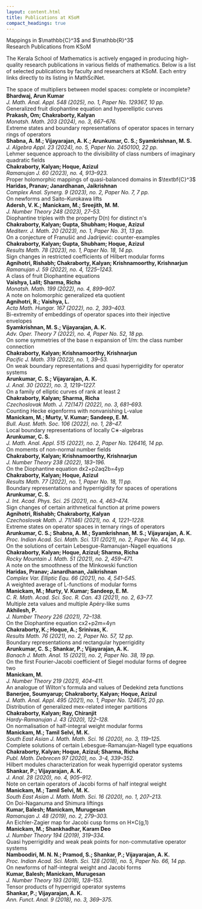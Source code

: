 ```yaml
---
layout: content.html
title: Publications at KSoM
compact_headings: true
---
```


<div class="main-full-width" id="main-content-start">

<div class="accordion-header">Mappings in $\mathbb{C}^3$ and $\mathbb{R}^3$</div>

<section class="static-section" id="publications-intro">
  <div class="accordion-header">Research Publications from KSoM</div>
  <div class="accordion-content static-content">
    <p>The Kerala School of Mathematics is actively engaged in producing high-quality research publications in various fields of mathematics. Below is a list of selected publications by faculty and researchers at KSoM. Each entry links directly to its listing in MathSciNet.</p>
  </div>
</section>

<section class="accordion-item default-bg" data-direct-link="true" data-learn-more-url="https://mathscinet.ams.org/mathscinet/article?mr=4864900">
  <div class="accordion-header">The space of multipliers between model spaces: complete or incomplete?</div>
  <div class="accordion-snippet">
    <strong>Bhardwaj, Arun Kumar</strong><br/>
    <em>J. Math. Anal. Appl. 548 (2025), no. 1, Paper No. 129367, 10 pp.</em>
  </div>
</section>

<section class="accordion-item alt-bg" data-direct-link="true" data-learn-more-url="https://mathscinet.ams.org/mathscinet/article?mr=4704787">
  <div class="accordion-header">Generalized fruit diophantine equation and hyperelliptic curves</div>
  <div class="accordion-snippet">
    <strong>Prakash, Om; Chakraborty, Kalyan</strong><br/>
    <em>Monatsh. Math. 203 (2024), no. 3, 667–676.</em>
  </div>
</section>

<section class="accordion-item default-bg" data-direct-link="true" data-learn-more-url="https://mathscinet.ams.org/mathscinet/article?mr=4692620">
  <div class="accordion-header">Extreme states and boundary representations of operator spaces in ternary rings of operators</div>
  <div class="accordion-snippet">
    <strong>Shabna, A. M.; Vijayarajan, A. K.; Arunkumar, C. S.; Syamkrishnan, M. S.</strong><br/>
    <em>J. Algebra Appl. 23 (2024), no. 5, Paper No. 2450100, 22 pp.</em>
  </div>
</section>

<section class="accordion-item alt-bg" data-direct-link="true" data-learn-more-url="https://mathscinet.ams.org/mathscinet/article?mr=4565132">
  <div class="accordion-header">Lehmer sequence approach to the divisibility of class numbers of imaginary quadratic fields</div>
  <div class="accordion-snippet">
    <strong>Chakraborty, Kalyan; Hoque, Azizul</strong><br/>
    <em>Ramanujan J. 60 (2023), no. 4, 913–923.</em>
  </div>
</section>

<section class="accordion-item default-bg" data-direct-link="true" data-learn-more-url="https://mathscinet.ams.org/mathscinet/article?mr=4558996">
  <div class="accordion-header">Proper holomorphic mappings of quasi-balanced domains in $\textbf{C}^3$</div>
  <div class="accordion-snippet">
    <strong>Haridas, Pranav; Janardhanan, Jaikrishnan</strong><br/>
    <em>Complex Anal. Synerg. 9 (2023), no. 2, Paper No. 7, 7 pp.</em>
  </div>
</section>

<section class="accordion-item alt-bg" data-direct-link="true" data-learn-more-url="https://mathscinet.ams.org/mathscinet/article?mr=4556156">
  <div class="accordion-header">On newforms and Saito-Kurokawa lifts</div>
  <div class="accordion-snippet">
    <strong>Adersh, V. K.; Manickam, M.; Sreejith, M. M.</strong><br/>
    <em>J. Number Theory 248 (2023), 27–53.</em>
  </div>
</section>

<section class="accordion-item default-bg" data-direct-link="true" data-learn-more-url="https://mathscinet.ams.org/mathscinet/article?mr=4520283">
  <div class="accordion-header">Diophantine triples with the property D(n) for distinct n's</div>
  <div class="accordion-snippet">
    <strong>Chakraborty, Kalyan; Gupta, Shubham; Hoque, Azizul</strong><br/>
    <em>Mediterr. J. Math. 20 (2023), no. 1, Paper No. 31, 13 pp.</em>
  </div>
</section>

<section class="accordion-item alt-bg" data-direct-link="true" data-learn-more-url="https://mathscinet.ams.org/mathscinet/article?mr=4512671">
  <div class="accordion-header">On a conjecture of Franušić and Jadrijević: counter-examples</div>
  <div class="accordion-snippet">
    <strong>Chakraborty, Kalyan; Gupta, Shubham; Hoque, Azizul</strong><br/>
    <em>Results Math. 78 (2023), no. 1, Paper No. 18, 14 pp.</em>
  </div>
</section>

<section class="accordion-item default-bg" data-direct-link="true" data-learn-more-url="https://mathscinet.ams.org/mathscinet/article?mr=4507208">
  <div class="accordion-header">Sign changes in restricted coefficients of Hilbert modular forms</div>
  <div class="accordion-snippet">
    <strong>Agnihotri, Rishabh; Chakraborty, Kalyan; Krishnamoorthy, Krishnarjun</strong><br/>
    <em>Ramanujan J. 59 (2022), no. 4, 1225–1243.</em>
  </div>
</section>

<section class="accordion-item alt-bg" data-direct-link="true" data-learn-more-url="https://mathscinet.ams.org/mathscinet/article?mr=4497174">
  <div class="accordion-header">A class of fruit Diophantine equations</div>
  <div class="accordion-snippet">
    <strong>Vaishya, Lalit; Sharma, Richa</strong><br/>
    <em>Monatsh. Math. 199 (2022), no. 4, 899–907.</em>
  </div>
</section>

<section class="accordion-item default-bg" data-direct-link="true" data-learn-more-url="https://mathscinet.ams.org/mathscinet/article?mr=4487617">
  <div class="accordion-header">A note on holomorphic generalized eta quotient</div>
  <div class="accordion-snippet">
    <strong>Agnihotri, R.; Vaishya, L.</strong><br/>
    <em>Acta Math. Hungar. 167 (2022), no. 2, 393–403.</em>
  </div>
</section>

<section class="accordion-item alt-bg" data-direct-link="true" data-learn-more-url="https://mathscinet.ams.org/mathscinet/article?mr=4476931">
  <div class="accordion-header">Bi-extremity of embeddings of operator spaces into their injective envelopes</div>
  <div class="accordion-snippet">
    <strong>Syamkrishnan, M. S.; Vijayarajan, A. K.</strong><br/>
    <em>Adv. Oper. Theory 7 (2022), no. 4, Paper No. 52, 18 pp.</em>
  </div>
</section>

<section class="accordion-item default-bg" data-direct-link="true" data-learn-more-url="https://mathscinet.ams.org/mathscinet/article?mr=4475673">
  <div class="accordion-header">On some symmetries of the base n expansion of 1/m: the class number connection</div>
  <div class="accordion-snippet">
    <strong>Chakraborty, Kalyan; Krishnamoorthy, Krishnarjun</strong><br/>
    <em>Pacific J. Math. 319 (2022), no. 1, 39–53.</em>
  </div>
</section>

<section class="accordion-item alt-bg" data-direct-link="true" data-learn-more-url="https://mathscinet.ams.org/mathscinet/article?mr=4467987">
  <div class="accordion-header">On weak boundary representations and quasi hyperrigidity for operator systems</div>
  <div class="accordion-snippet">
    <strong>Arunkumar, C. S.; Vijayarajan, A. K.</strong><br/>
    <em>J. Anal. 30 (2022), no. 3, 1219–1227.</em>
  </div>
</section>

<section class="accordion-item default-bg" data-direct-link="true" data-learn-more-url="https://mathscinet.ams.org/mathscinet/article?mr=4467935">
  <div class="accordion-header">On a family of elliptic curves of rank at least 2</div>
  <div class="accordion-snippet">
    <strong>Chakraborty, Kalyan; Sharma, Richa</strong><br/>
    <em>Czechoslovak Math. J. 72(147) (2022), no. 3, 681–693.</em>
  </div>
</section>

<section class="accordion-item alt-bg" data-direct-link="true" data-learn-more-url="https://mathscinet.ams.org/mathscinet/article?mr=4448940">
  <div class="accordion-header">Counting Hecke eigenforms with nonvanishing L-value</div>
  <div class="accordion-snippet">
    <strong>Manickam, M.; Murty, V. Kumar; Sandeep, E. M.</strong><br/>
    <em>Bull. Aust. Math. Soc. 106 (2022), no. 1, 28–47.</em>
  </div>
</section>

<section class="accordion-item default-bg" data-direct-link="true" data-learn-more-url="https://mathscinet.ams.org/mathscinet/article?mr=4441454">
  <div class="accordion-header">Local boundary representations of locally C∗-algebras</div>
  <div class="accordion-snippet">
    <strong>Arunkumar, C. S.</strong><br/>
    <em>J. Math. Anal. Appl. 515 (2022), no. 2, Paper No. 126416, 14 pp.</em>
  </div>
</section>

<section class="accordion-item alt-bg" data-direct-link="true" data-learn-more-url="https://mathscinet.ams.org/mathscinet/article?mr=4430097">
  <div class="accordion-header">On moments of non-normal number fields</div>
  <div class="accordion-snippet">
    <strong>Chakraborty, Kalyan; Krishnamoorthy, Krishnarjun</strong><br/>
    <em>J. Number Theory 238 (2022), 183–196.</em>
  </div>
</section>

<section class="accordion-item default-bg" data-direct-link="true" data-learn-more-url="https://mathscinet.ams.org/mathscinet/article?mr=4344843">
  <div class="accordion-header">On the Diophantine equation dx2+p2aq2b=4yp</div>
  <div class="accordion-snippet">
    <strong>Chakraborty, Kalyan; Hoque, Azizul</strong><br/>
    <em>Results Math. 77 (2022), no. 1, Paper No. 18, 11 pp.</em>
  </div>
</section>

<section class="accordion-item alt-bg" data-direct-link="true" data-learn-more-url="https://mathscinet.ams.org/mathscinet/article?mr=4363224">
  <div class="accordion-header">Boundary representations and hyperrigidity for spaces of operations</div>
  <div class="accordion-snippet">
    <strong>Arunkumar, C. S.</strong><br/>
    <em>J. Int. Acad. Phys. Sci. 25 (2021), no. 4, 463–474.</em>
  </div>
</section>

<section class="accordion-item default-bg" data-direct-link="true" data-learn-more-url="https://mathscinet.ams.org/mathscinet/article?mr=4339124">
  <div class="accordion-header">Sign changes of certain arithmetical function at prime powers</div>
  <div class="accordion-snippet">
    <strong>Agnihotri, Rishabh; Chakraborty, Kalyan</strong><br/>
    <em>Czechoslovak Math. J. 71(146) (2021), no. 4, 1221–1228.</em>
  </div>
</section>

<section class="accordion-item alt-bg" data-direct-link="true" data-learn-more-url="https://mathscinet.ams.org/mathscinet/article?mr=4338047">
  <div class="accordion-header">Extreme states on operator spaces in ternary rings of operators</div>
  <div class="accordion-snippet">
    <strong>Arunkumar, C. S.; Shabna, A. M.; Syamkrishnan, M. S.; Vijayarajan, A. K.</strong><br/>
    <em>Proc. Indian Acad. Sci. Math. Sci. 131 (2021), no. 2, Paper No. 44, 14 pp.</em>
  </div>
</section>

<section class="accordion-item default-bg" data-direct-link="true" data-learn-more-url="https://mathscinet.ams.org/mathscinet/article?mr=4278721">
  <div class="accordion-header">On the solutions of certain Lebesgue-Ramanujan-Nagell equations</div>
  <div class="accordion-snippet">
    <strong>Chakraborty, Kalyan; Hoque, Azizul; Sharma, Richa</strong><br/>
    <em>Rocky Mountain J. Math. 51 (2021), no. 2, 459–471.</em>
  </div>
</section>

<section class="accordion-item alt-bg" data-direct-link="true" data-learn-more-url="https://mathscinet.ams.org/mathscinet/article?mr=4224759">
  <div class="accordion-header">A note on the smoothness of the Minkowski function</div>
  <div class="accordion-snippet">
    <strong>Haridas, Pranav; Janardhanan, Jaikrishnan</strong><br/>
    <em>Complex Var. Elliptic Equ. 66 (2021), no. 4, 541–545.</em>
  </div>
</section>

<section class="accordion-item default-bg" data-direct-link="true" data-learn-more-url="https://mathscinet.ams.org/mathscinet/article?mr=4259511">
  <div class="accordion-header">A weighted average of L-functions of modular forms</div>
  <div class="accordion-snippet">
    <strong>Manickam, M.; Murty, V. Kumar; Sandeep, E. M.</strong><br/>
    <em>C. R. Math. Acad. Sci. Soc. R. Can. 43 (2021), no. 2, 63–77.</em>
  </div>
</section>

<section class="accordion-item alt-bg" data-direct-link="true" data-learn-more-url="https://mathscinet.ams.org/mathscinet/article?mr=4239717">
  <div class="accordion-header">Multiple zeta values and multiple Apéry-like sums</div>
  <div class="accordion-snippet">
    <strong>Akhilesh, P.</strong><br/>
    <em>J. Number Theory 226 (2021), 72–138.</em>
  </div>
</section>

<section class="accordion-item default-bg" data-direct-link="true" data-learn-more-url="https://mathscinet.ams.org/mathscinet/article?mr=4228926">
  <div class="accordion-header">On the Diophantine equation cx2+p2m=4yn</div>
  <div class="accordion-snippet">
    <strong>Chakraborty, K.; Hoque, A.; Srinivas, K.</strong><br/>
    <em>Results Math. 76 (2021), no. 2, Paper No. 57, 12 pp.</em>
  </div>
</section>

<section class="accordion-item alt-bg" data-direct-link="true" data-learn-more-url="https://mathscinet.ams.org/mathscinet/article?mr=4227156">
  <div class="accordion-header">Boundary representations and rectangular hyperrigidity</div>
  <div class="accordion-snippet">
    <strong>Arunkumar, C. S.; Shankar, P.; Vijayarajan, A. K.</strong><br/>
    <em>Banach J. Math. Anal. 15 (2021), no. 2, Paper No. 38, 19 pp.</em>
  </div>
</section>

<section class="accordion-item default-bg" data-direct-link="true" data-learn-more-url="https://mathscinet.ams.org/mathscinet/article?mr=4177527">
  <div class="accordion-header">On the first Fourier-Jacobi coefficient of Siegel modular forms of degree two</div>
  <div class="accordion-snippet">
    <strong>Manickam, M.</strong><br/>
    <em>J. Number Theory 219 (2021), 404–411.</em>
  </div>
</section>

<section class="accordion-item alt-bg" data-direct-link="true" data-learn-more-url="https://mathscinet.ams.org/mathscinet/article?mr=4172840">
  <div class="accordion-header">An analogue of Wilton's formula and values of Dedekind zeta functions</div>
  <div class="accordion-snippet">
    <strong>Banerjee, Soumyarup; Chakraborty, Kalyan; Hoque, Azizul</strong><br/>
    <em>J. Math. Anal. Appl. 495 (2021), no. 1, Paper No. 124675, 20 pp.</em>
  </div>
</section>

<section class="accordion-item default-bg" data-direct-link="true" data-learn-more-url="https://mathscinet.ams.org/mathscinet/article?mr=4298491">
  <div class="accordion-header">Distribution of generalized mex-related integer partitions</div>
  <div class="accordion-snippet">
    <strong>Chakraborty, Kalyan; Ray, Chiranjit</strong><br/>
    <em>Hardy-Ramanujan J. 43 (2020), 122–128.</em>
  </div>
</section>

<section class="accordion-item alt-bg" data-direct-link="true" data-learn-more-url="https://mathscinet.ams.org/mathscinet/article?mr=4199699">
  <div class="accordion-header">On normalisation of half-integral weight modular forms</div>
  <div class="accordion-snippet">
    <strong>Manickam, M.; Tamil Selvi, M. K.</strong><br/>
    <em>South East Asian J. Math. Math. Sci. 16 (2020), no. 3, 119–125.</em>
  </div>
</section>

<section class="accordion-item default-bg" data-direct-link="true" data-learn-more-url="https://mathscinet.ams.org/mathscinet/article?mr=4194065">
  <div class="accordion-header">Complete solutions of certain Lebesgue-Ramanujan-Nagell type equations</div>
  <div class="accordion-snippet">
    <strong>Chakraborty, Kalyan; Hoque, Azizul; Sharma, Richa</strong><br/>
    <em>Publ. Math. Debrecen 97 (2020), no. 3-4, 339–352.</em>
  </div>
</section>

<section class="accordion-item alt-bg" data-direct-link="true" data-learn-more-url="https://mathscinet.ams.org/mathscinet/article?mr=4181904">
  <div class="accordion-header">Hilbert modules characterization for weak hyperrigid operator systems</div>
  <div class="accordion-snippet">
    <strong>Shankar, P.; Vijayarajan, A. K.</strong><br/>
    <em>J. Anal. 28 (2020), no. 4, 905–912.</em>
  </div>
</section>

<section class="accordion-item default-bg" data-direct-link="true" data-learn-more-url="https://mathscinet.ams.org/mathscinet/article?mr=4146238">
  <div class="accordion-header">Note on certain operators of Jacobi forms of half integral weight</div>
  <div class="accordion-snippet">
    <strong>Manickam, M.; Tamil Selvi, M. K.</strong><br/>
    <em>South East Asian J. Math. Math. Sci. 16 (2020), no. 1, 207–213.</em>
  </div>
</section>

<section class="accordion-item alt-bg" data-direct-link="true" data-learn-more-url="https://mathscinet.ams.org/mathscinet/article?mr=3911789">
  <div class="accordion-header">On Doi-Naganuma and Shimura liftings</div>
  <div class="accordion-snippet">
    <strong>Kumar, Balesh; Manickam, Murugesan</strong><br/>
    <em>Ramanujan J. 48 (2019), no. 2, 279–303.</em>
  </div>
</section>

<section class="accordion-item default-bg" data-direct-link="true" data-learn-more-url="https://mathscinet.ams.org/mathscinet/article?mr=3860478">
  <div class="accordion-header">An Eichler-Zagier map for Jacobi cusp forms on H×C(g,1)</div>
  <div class="accordion-snippet">
    <strong>Manickam, M.; Shankhadhar, Karam Deo</strong><br/>
    <em>J. Number Theory 194 (2019), 319–334.</em>
  </div>
</section>

<section class="accordion-item default-bg" data-direct-link="true" data-learn-more-url="https://mathscinet.ams.org/mathscinet/article?mr=3869539">
  <div class="accordion-header">Quasi hyperrigidity and weak peak points for non-commutative operator systems</div>
  <div class="accordion-snippet">
    <strong>Namboodiri, M. N. N.; Pramod, S.; Shankar, P.; Vijayarajan, A. K.</strong><br/>
    <em>Proc. Indian Acad. Sci. Math. Sci. 128 (2018), no. 5, Paper No. 66, 14 pp.</em>
  </div>
</section>

<section class="accordion-item alt-bg" data-direct-link="true" data-learn-more-url="https://mathscinet.ams.org/mathscinet/article?mr=3846804">
  <div class="accordion-header">On newforms of half-integral weight and Jacobi forms</div>
  <div class="accordion-snippet">
    <strong>Kumar, Balesh; Manickam, Murugesan</strong><br/>
    <em>J. Number Theory 193 (2018), 128–153.</em>
  </div>
</section>

<section class="accordion-item default-bg" data-direct-link="true" data-learn-more-url="https://mathscinet.ams.org/mathscinet/article?mr=3835224">
  <div class="accordion-header">Tensor products of hyperrigid operator systems</div>
  <div class="accordion-snippet">
    <strong>Shankar, P.; Vijayarajan, A. K.</strong><br/>
    <em>Ann. Funct. Anal. 9 (2018), no. 3, 369–375.</em>
  </div>
</section>

</div>
